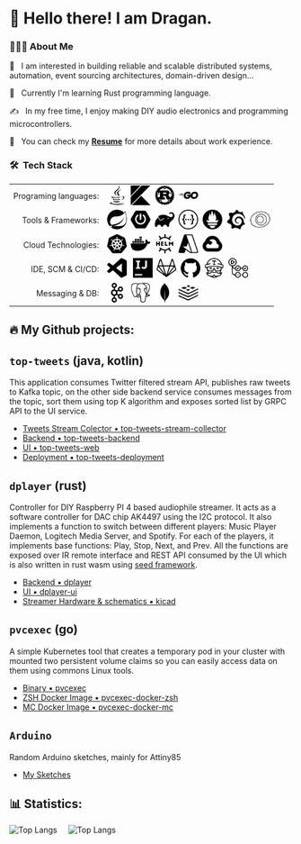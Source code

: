 # 👋 Hello there! I am Dragan.
 
### 👨🏼‍💻&nbsp;About Me

🚀 &nbsp; I am interested in building reliable and scalable distributed systems, automation, event sourcing architectures, domain-driven design...

🌱 &nbsp; Currently I'm learning Rust programming language.

✍️ &nbsp; In my free time, I enjoy making DIY audio electronics and programming microcontrollers.

📄 &nbsp; You can check my __[Resume](https://drive.google.com/file/d/0BytWXZb-QVNcV2dhTFk2NzNHZU0/view?usp=sharing&resourcekey=0-B-HQdgiT7tV-4cQESB4_Ng)__ for more details about work experience.

### 🛠 &nbsp;Tech Stack
|||
----:|----
Programing languages:|<img alt="Java" src="assets/java.svg" width=35px>&nbsp;&nbsp;<img alt="Kotlin" src="assets/kotlin.svg" width=35px>&nbsp;&nbsp;<img alt="Rust" src="assets/rust.svg" width=35px>&nbsp;&nbsp;<img alt="Go" src="assets/go.svg" width=35px>
Tools & Frameworks:|<img alt="Spring" src="assets/spring.svg" width=35px>&nbsp;&nbsp;<img alt="Spring Boot" src="assets/springboot.svg" width=35px>&nbsp;&nbsp;<img alt="Gradle" src="assets/gradle.svg" width=35px>&nbsp;&nbsp;<img alt="Swagger" src="assets/swagger.svg" width=35px>&nbsp;&nbsp;<img alt="Prometheus" src="assets/prometheus.svg" width=35px>&nbsp;&nbsp;<img alt="Grafana" src="assets/grafana.svg" width=35px>&nbsp;&nbsp;<img alt="Newrelic" src="assets/newrelic.svg" width=35px>
Cloud Technologies:|<img alt="Kubernetes" src="assets/kubernetes.svg" width=35px>&nbsp;&nbsp;<img alt="Docker" src="assets/docker.svg" width=35px>&nbsp;&nbsp;<img alt="Helm" src="assets/helm.svg" width=35px>&nbsp;&nbsp;<img alt="Azure" src="assets/microsoftazure.svg" width=35px>&nbsp;&nbsp;<img alt="Google Cloud" src="assets/googlecloud.svg" width=35px>
IDE, SCM & CI/CD:|<img alt="VSCode" src="assets/visualstudiocode.svg" width=35px>  &nbsp;&nbsp;<img alt="IntelliJ Idea" src="assets/intellijidea.svg" width=35px>&nbsp;&nbsp;<img alt="GitLab" src="assets/gitlab.svg" width=35px>&nbsp;&nbsp;<img alt="Github" src="assets/github.svg" width=35px>&nbsp;&nbsp;<img alt="TravisCI" src="assets/travisci.svg" width=35px>&nbsp;&nbsp;<img alt="TravisCI" src="assets/githubactions.svg" width=35px>
Messaging & DB:|<img alt="Apache Kafka" src="assets/apachekafka.svg" width=35px>&nbsp;&nbsp;<img alt="PostgreSQL" src="assets/postgresql.svg" width=35px>&nbsp;&nbsp;<img alt="MongoDB" src="assets/mongodb.svg" width=35px>&nbsp;&nbsp;<img alt="Redis" src="assets/redis.svg" width=35px>


## 🔥 My Github projects: 
## `top-tweets` (java, kotlin)
This application consumes Twitter filtered stream API, publishes raw tweets to Kafka topic, on the other side backend service consumes messages from the topic, sort them using top K algorithm and exposes sorted list by GRPC API to the UI service. 
- [Tweets Stream Colector ▪️ top-tweets-stream-collector](https://github.com/ljufa/top-tweets-stream-collector)
- [Backend ▪️ top-tweets-backend](https://github.com/ljufa/top-tweets-backend)
- [UI ▪️ top-tweets-web](https://github.com/ljufa/top-tweets-web)
- [Deployment ▪️ top-tweets-deployment](https://github.com/ljufa/top-tweets-deployment)


## `dplayer` (rust)
Controller for DIY Raspberry PI 4 based audiophile streamer. It acts as a software controller for DAC chip AK4497 using the I2C protocol. It also implements a function to switch between different players: Music Player Daemon, Logitech Media Server, and Spotify. For each of the players, it implements base functions: Play, Stop, Next, and Prev. All the functions are exposed over IR remote interface and REST API consumed by the UI which is also written in rust wasm using [seed framework](https://seed-rs.org/).

- [Backend ▪️ dplayer](https://github.com/ljufa/dplayer)
- [UI ▪️ dplayer-ui](https://github.com/ljufa/dplayer-ui)
- [Streamer Hardware & schematics ▪️ kicad](https://github.com/ljufa/kicad)

## `pvcexec` (go)
A simple Kubernetes tool that creates a temporary pod in your cluster with mounted two persistent volume claims so you can easily access data on them using commons Linux tools.
- [Binary ▪️ pvcexec](https://github.com/kubextender/pvcexec)
- [ZSH Docker Image ▪️ pvcexec-docker-zsh](https://github.com/kubextender/pvcexec-docker-zsh)
- [MC Docker Image ▪️ pvcexec-docker-mc](https://github.com/kubextender/pvcexec-docker-mc)

## `Arduino`
Random Arduino sketches, mainly for Attiny85
- [My Sketches](https://github.com/ljufa/arduino)

## 📊 Statistics:

![Top Langs](https://github-readme-stats.vercel.app/api?username=ljufa&show_icons=true)&nbsp;&nbsp;&nbsp;&nbsp;
![Top Langs](https://github-readme-stats.vercel.app/api/top-langs/?username=ljufa)
